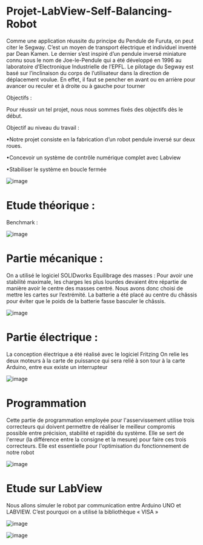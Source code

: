 # Projet-LabView-Self-Balancing-Robot

Comme une application réussite du principe du Pendule de Furuta, on peut citer le Segway. C’est un moyen de transport électrique et individuel inventé par Dean Kamen. Le dernier s’est inspiré d’un pendule inversé miniature connu sous le nom de Joe-le-Pendule qui a été développé en 1996 au laboratoire d’Electronique Industrielle de l’EPFL. Le pilotage du Segway est basé sur l’inclinaison du corps de l’utilisateur dans la direction de déplacement voulue. En effet, il faut se pencher en avant ou en arrière pour avancer ou reculer et à droite ou à gauche pour tourner

Objectifs :

Pour réussir un tel projet, nous nous sommes fixés des objectifs dès le début. 

Objectif au niveau du travail : 

•Notre projet consiste en la fabrication d’un robot pendule inversé sur deux roues. 

•Concevoir un système de contrôle numérique complet avec Labview

•Stabiliser le système en boucle fermée


![image](https://user-images.githubusercontent.com/83011466/121741114-561a4c00-cafe-11eb-8072-2830ec402588.png)

# Etude théorique :

Benchmark :

![image](https://user-images.githubusercontent.com/83011466/121741655-1d2ea700-caff-11eb-918a-7b46cb9c8160.png)

# Partie mécanique :

On a utilisé le logiciel SOLIDworks 
Equilibrage des masses :
Pour avoir une stabilité maximale, les charges les plus lourdes devaient être répartie de manière avoir le centre des masses centré. Nous avons donc choisi de mettre les cartes sur l’extrémité. La batterie a été placé au centre du châssis pour éviter que le poids de la batterie fasse basculer le châssis.

![image](https://user-images.githubusercontent.com/83011466/121743315-77306c00-cb01-11eb-8137-f13f82f48ed2.png)

# Partie électrique :

La conception électrique a été réalisé avec le logiciel Fritzing
On relie les deux moteurs à la carte de puissance qui sera relié à son tour à la carte Arduino, entre eux existe un interrupteur 


![image](https://user-images.githubusercontent.com/83011466/121743427-a050fc80-cb01-11eb-838f-f23d9f2b1e3f.png)

# Programmation 

Cette partie de programmation employée pour l'asservissement utilise trois correcteurs qui doivent permettre de réaliser le meilleur compromis possible entre précision, stabilité et rapidité du système. Elle se sert de l'erreur (la différence entre la consigne et la mesure) pour faire ces trois correcteurs. Elle est essentielle pour l'optimisation du fonctionnement de notre robot 

![image](https://user-images.githubusercontent.com/83011466/121743648-f32ab400-cb01-11eb-8885-2987e1172a8c.png)

# Etude sur LabView

Nous allons simuler le robot par communication entre Arduino UNO et LABVIEW. C’est pourquoi on a utilisé la bibliothèque « VISA »

![image](https://user-images.githubusercontent.com/83011466/121743765-24a37f80-cb02-11eb-892a-48d6a26c88e8.png)

![image](https://user-images.githubusercontent.com/83011466/121743804-36852280-cb02-11eb-9f85-b631b72ce129.png)

